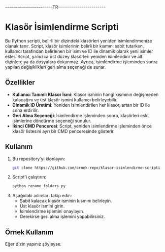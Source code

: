 ------------------------TR------------------------
# Klasör İsimlendirme Scripti

Bu Python scripti, belirli bir dizindeki klasörleri yeniden isimlendirmenize olanak tanır. Script, klasör isimlerinin belirli bir kısmını sabit tutarken, kullanıcı tarafından belirlenen bir isim ve ID ile dinamik olarak yeni isimler ekler. Script, yalnızca üst düzey klasörleri yeniden isimlendirir ve alt dizinlere ya da dosyalara dokunmaz. Ayrıca, isimlendirme işleminden sonra yapılan değişiklikleri geri alma seçeneği de sunar.

## Özellikler
- **Kullanıcı Tanımlı Klasör İsmi**: Klasör isminin hangi kısmının değişmeden kalacağını ve üst klasör ismini kullanıcı belirleyebilir.
- **Dinamik ID Üretimi**: Yeniden isimlendirilen her klasör, artan bir ID ile sona erdirilir.
- **Geri Alma Seçeneği**: İsimlendirme işleminden sonra, klasörleri eski isimlerine döndürme seçeneği sunulur.
- **İkinci CMD Penceresi**: Script, yeniden isimlendirme işleminden önce klasör listesini ayrı bir CMD penceresinde gösterir.

## Kullanım
1. Bu repository'yi klonlayın:
    ```bash
    git clone https://github.com/ornek-repo/klasor-isimlendirme-scripti.git
    ```
2. Script'i çalıştırın:
    ```bash
    python rename_folders.py
    ```
3. Aşağıdaki adımları takip edin:
    - Sabit kalacak klasör isminin kısmını belirleyin.
    - Üst klasör ismini girin.
    - İsimlendirme işlemini onaylayın.
    - Gerekirse geri alma işlemini yapabilirsiniz.

## Örnek Kullanım
Eğer dizin yapınız şöyleyse:


